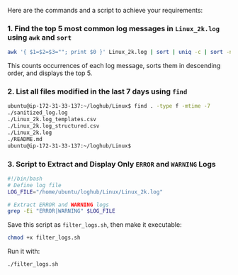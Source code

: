 Here are the commands and a script to achieve your requirements:

### 1. Find the top 5 most common log messages in `Linux_2k.log` using `awk` and `sort`
```bash
awk '{ $1=$2=$3=""; print $0 }' Linux_2k.log | sort | uniq -c | sort -nr | head -5
```
This counts occurrences of each log message, sorts them in descending order, and displays the top 5.

### 2. List all files modified in the last 7 days using `find`
```bash
ubuntu@ip-172-31-33-137:~/loghub/Linux$ find . -type f -mtime -7
./sanitized_log.log
./Linux_2k.log_templates.csv
./Linux_2k.log_structured.csv
./Linux_2k.log
./README.md
ubuntu@ip-172-31-33-137:~/loghub/Linux$ 
```


### 3. Script to Extract and Display Only `ERROR` and `WARNING` Logs

```bash
#!/bin/bash
# Define log file
LOG_FILE="/home/ubuntu/loghub/Linux/Linux_2k.log"

# Extract ERROR and WARNING logs
grep -Ei "ERROR|WARNING" $LOG_FILE
```

Save this script as `filter_logs.sh`, then make it executable:
```bash
chmod +x filter_logs.sh
```
Run it with:
```bash
./filter_logs.sh
```

